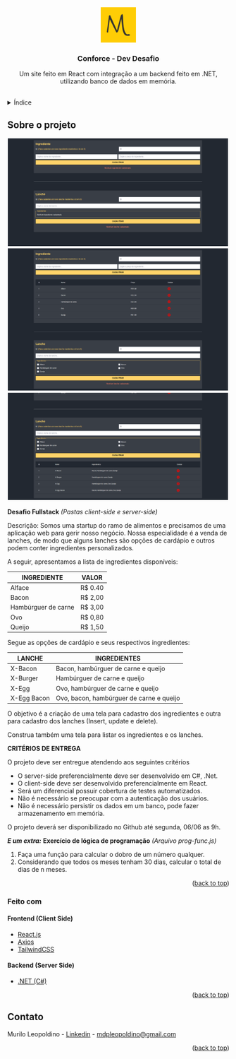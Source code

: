 <div align="center">
  <a href="https://github.com/murilodpl/conforce-vaga-dev/">
    <img src="client-side/src/assets/img/favicon.png" alt="Logo" width="80" height="80">
  </a>

  <h3 align="center">Conforce - Dev Desafio</h3>

  <p align="center">
    Um site feito em React com integração a um backend feito em .NET, utilizando banco de dados em memória.
    <br />
    <br />
    <!-- <a href="https://conforce-vaga-dev-murilodpl.vercel.app">Go to Website</a> -->
    <!-- · -->
    <!-- <a href="https://github.com/murilodpl/conforce-vaga-dev/issues">Reportar um Bug</a> -->
    <!-- · -->
    <!-- <a href="https://github.com/murilodpl/conforce-vaga-dev/issues">Request Feature</a> -->
  </p>
</div>

<!-- ÍNDICE -->
<details>
  <summary>Índice</summary>
  <ol>
    <li>
      <a href="#sobre-o-projeto">Sobre o projeto</a>
      <ul>
        <li><a href="#feito-com">Feito com</a></li>
      </ul>
    </li>
    <li><a href="#contato">Contato</a></li>
  </ol>
</details>



<!-- Sobre o projeto -->
## Sobre o projeto

<div>
    <img src="client-side/src/assets/img/img-01.png" style="border: 1px solid white;" alt="Imagem 01" width="500" height="auto"><br />
    <img src="client-side/src/assets/img/img-02.png" style="border: 1px solid white;" alt="Imagem 02" width="500" height="auto"><br />
    <img src="client-side/src/assets/img/img-03.png" style="border: 1px solid white;" alt="Imagem 03" width="500" height="auto">
</div>

**Desafio Fullstack** *(Pastas client-side e server-side)*

Descrição:
Somos uma startup do ramo de alimentos e precisamos de uma aplicação web para gerir nosso negócio. Nossa especialidade é a venda de lanches, de modo que alguns lanches são opções de cardápio e outros podem conter ingredientes personalizados.

 A seguir, apresentamos a lista de ingredientes disponíveis:

| **INGREDIENTE** | **VALOR** |
| --- | --- |
| Alface | R$ 0.40 |
| Bacon | R$ 2,00 |
| Hambúrguer de carne | R$ 3,00 |
| Ovo | R$ 0,80 |
| Queijo | R$ 1,50 |

Segue as opções de cardápio e seus respectivos ingredientes:

| **LANCHE** | **INGREDIENTES** |
| --- | --- |
| X-Bacon | Bacon, hambúrguer de carne e queijo |
| X-Burger | Hambúrguer de carne e queijo |
| X-Egg | Ovo, hambúrguer de carne e queijo |
| X-Egg Bacon | Ovo, bacon, hambúrguer de carne e queijo |

O objetivo é a criação de uma tela para cadastro dos ingredientes e outra para cadastro dos lanches (Insert, update e delete).

Construa também uma tela para listar os ingredientes e os lanches.

**CRITÉRIOS DE ENTREGA**

O projeto deve ser entregue atendendo aos seguintes critérios

- O server-side preferencialmente deve ser desenvolvido em C#, .Net.
- O client-side deve ser desenvolvido preferencialmente em React.
- Será um diferencial possuir cobertura de testes automatizados.
- Não é necessário se preocupar com a autenticação dos usuários.
- Não é necessário persistir os dados em um banco, pode fazer armazenamento em memória.

O projeto deverá ser disponibilizado no Github até segunda, 06/06 as 9h.
<br>

***E um extra:***
**Exercício de lógica de programação** *(Arquivo prog-func.js)*

1. Faça uma função para calcular o dobro de um número qualquer.
2. Considerando que todos os meses tenham 30 dias, calcular o total de dias de n meses.


<p align="right">(<a href="#top">back to top</a>)</p>


<!-- FEITO COM -->
### Feito com

#### Frontend (Client Side)
* [React.js](https://reactjs.org/)
* [Axios](https://axios-http.com/)
* [TailwindCSS](https://tailwindcss.com/)

#### Backend (Server Side)
* [.NET (C#)](https://dotnet.microsoft.com/en-us/languages/csharp/)

<p align="right">(<a href="#top">back to top</a>)</p>


<!-- CONTATO -->
## Contato

Murilo Leopoldino - [Linkedin](https://www.linkedin.com/in/murilo-leopoldino) - mdpleopoldino@gmail.com

<p align="right">(<a href="#top">back to top</a>)</p>
